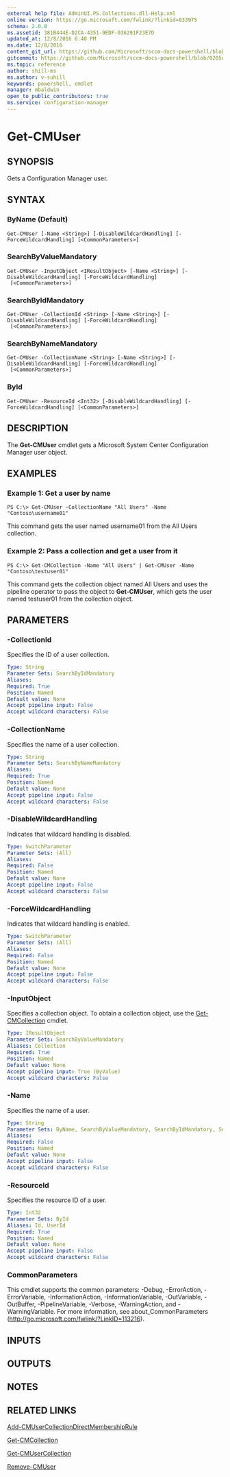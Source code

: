 ```yaml
---
external help file: AdminUI.PS.Collections.dll-Help.xml
online version: https://go.microsoft.com/fwlink/?linkid=833975
schema: 2.0.0
ms.assetid: 381B444E-D2CA-4351-9EDF-036291F23E7D
updated_at: 12/8/2016 6:40 PM
ms.date: 12/8/2016
content_git_url: https://github.com/Microsoft/sccm-docs-powershell/blob/live/sccm-cmdlets/ConfigurationManager/vlatest/Get-CMUser.md
gitcommit: https://github.com/Microsoft/sccm-docs-powershell/blob/0205e569abecf1b4e1b2b342947b87a3691b29a5/sccm-cmdlets/ConfigurationManager/vlatest/Get-CMUser.md
ms.topic: reference
author: shill-ms
ms.author: v-suhill
keywords: powershell, cmdlet
manager: mbaldwin
open_to_public_contributors: true
ms.service: configuration-manager
---
```


# Get-CMUser

## SYNOPSIS
Gets a Configuration Manager user.

## SYNTAX

### ByName (Default)
```
Get-CMUser [-Name <String>] [-DisableWildcardHandling] [-ForceWildcardHandling] [<CommonParameters>]
```

### SearchByValueMandatory
```
Get-CMUser -InputObject <IResultObject> [-Name <String>] [-DisableWildcardHandling] [-ForceWildcardHandling]
 [<CommonParameters>]
```

### SearchByIdMandatory
```
Get-CMUser -CollectionId <String> [-Name <String>] [-DisableWildcardHandling] [-ForceWildcardHandling]
 [<CommonParameters>]
```

### SearchByNameMandatory
```
Get-CMUser -CollectionName <String> [-Name <String>] [-DisableWildcardHandling] [-ForceWildcardHandling]
 [<CommonParameters>]
```

### ById
```
Get-CMUser -ResourceId <Int32> [-DisableWildcardHandling] [-ForceWildcardHandling] [<CommonParameters>]
```

## DESCRIPTION
The **Get-CMUser** cmdlet gets a Microsoft System Center Configuration Manager user object.

## EXAMPLES

### Example 1: Get a user by name
```
PS C:\> Get-CMUser -CollectionName "All Users" -Name "Contoso\username01"
```

This command gets the user named username01 from the All Users collection.

### Example 2: Pass a collection and get a user from it
```
PS C:\> Get-CMCollection -Name "All Users" | Get-CMUser -Name "Contoso\testuser01"
```

This command gets the collection object named All Users and uses the pipeline operator to pass the object to **Get-CMUser**, which gets the user named testuser01 from the collection object.

## PARAMETERS

### -CollectionId
Specifies the ID of a user collection.

```yaml
Type: String
Parameter Sets: SearchByIdMandatory
Aliases: 
Required: True
Position: Named
Default value: None
Accept pipeline input: False
Accept wildcard characters: False
```

### -CollectionName
Specifies the name of a user collection.

```yaml
Type: String
Parameter Sets: SearchByNameMandatory
Aliases: 
Required: True
Position: Named
Default value: None
Accept pipeline input: False
Accept wildcard characters: False
```

### -DisableWildcardHandling
Indicates that wildcard handling is disabled.

```yaml
Type: SwitchParameter
Parameter Sets: (All)
Aliases: 
Required: False
Position: Named
Default value: None
Accept pipeline input: False
Accept wildcard characters: False
```

### -ForceWildcardHandling
Indicates that wildcard handling is enabled.

```yaml
Type: SwitchParameter
Parameter Sets: (All)
Aliases: 
Required: False
Position: Named
Default value: None
Accept pipeline input: False
Accept wildcard characters: False
```

### -InputObject
Specifies a collection object.
To obtain a collection object, use the [Get-CMCollection](./Get-CMCollection.md) cmdlet.

```yaml
Type: IResultObject
Parameter Sets: SearchByValueMandatory
Aliases: Collection
Required: True
Position: Named
Default value: None
Accept pipeline input: True (ByValue)
Accept wildcard characters: False
```

### -Name
Specifies the name of a user.

```yaml
Type: String
Parameter Sets: ByName, SearchByValueMandatory, SearchByIdMandatory, SearchByNameMandatory
Aliases: 
Required: False
Position: Named
Default value: None
Accept pipeline input: False
Accept wildcard characters: False
```

### -ResourceId
Specifies the resource ID of a user.

```yaml
Type: Int32
Parameter Sets: ById
Aliases: Id, UserId
Required: True
Position: Named
Default value: None
Accept pipeline input: False
Accept wildcard characters: False
```

### CommonParameters
This cmdlet supports the common parameters: -Debug, -ErrorAction, -ErrorVariable, -InformationAction, -InformationVariable, -OutVariable, -OutBuffer, -PipelineVariable, -Verbose, -WarningAction, and -WarningVariable. For more information, see about_CommonParameters (http://go.microsoft.com/fwlink/?LinkID=113216).

## INPUTS

## OUTPUTS

## NOTES

## RELATED LINKS

[Add-CMUserCollectionDirectMembershipRule](xref:ConfigurationManager/vlatest/Add-CMUserCollectionDirectMembershipRule.md)

[Get-CMCollection](xref:ConfigurationManager/vlatest/Get-CMCollection.md)

[Get-CMUserCollection](xref:ConfigurationManager/vlatest/Get-CMUserCollection.md)

[Remove-CMUser](xref:ConfigurationManager/vlatest/Remove-CMUser.md)
